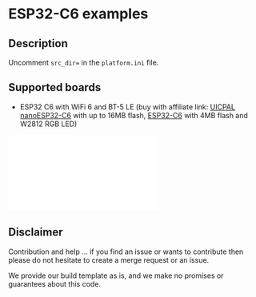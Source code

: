 # ESP32-C6 examples

## Description

Uncomment `src_dir=` in the `platform.ini` file.

## Supported boards

- ESP32 C6 with WiFi 6 and BT-5 LE (buy with affiliate link: [UICPAL nanoESP32-C6](https://s.click.aliexpress.com/e/_DdZ83IB) with up to 16MB flash, [ESP32-C6](https://s.click.aliexpress.com/e/_DeLjVMb) with 4MB flash and W2812 RGB LED)

![datasheet - nanoESP32-C6](doc/nanoESP32C6.pdf)

## Disclaimer

Contribution and help ... if you find an issue or wants to contribute then please do not hesitate to create a merge request or an issue.

We provide our build template as is, and we make no promises or guarantees about this code.
